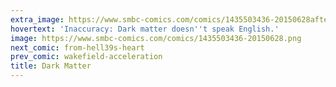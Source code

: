```yaml
---
extra_image: https://www.smbc-comics.com/comics/1435503436-20150628after.png
hovertext: 'Inaccuracy: Dark matter doesn''t speak English.'
image: https://www.smbc-comics.com/comics/1435503436-20150628.png
next_comic: from-hell39s-heart
prev_comic: wakefield-acceleration
title: Dark Matter
---
```


